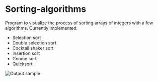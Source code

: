 # Sorting-algorithms
Program to visualize the process of sorting arrays of integers with a few algorithms. 
Currently implemented:
  - Selection sort
  - Double selection sort
  - Cocktail shaker sort
  - Insertion sort
  - Gnome sort
  - Quicksort

![Output sample](https://github.com/roopekj/Sorting-algorithms/raw/master/animation.gif)
